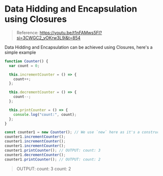 # Data Hidding and Encapsulation using Closures

> Reference: https://youtu.be/t1nFAMws5FI?si=3CWGC2_vOKrw3L9i&t=854

Data Hidding and Encapsulation can be achieved using Closures, here's a simple example

```javascript
function Counter() {
  var count = 0;

  this.incrementCounter = () => {
    count++;
  };

  this.decrementCounter = () => {
    count--;
  };

  this.printCounter = () => {
    console.log("count:", count);
  };
}

const counter1 = new Counter(); // We use `new` here as it's a constructor function
counter1.incrementCounter();
counter1.incrementCounter();
counter1.incrementCounter();
counter1.printCounter(); // OUTPUT: count: 3
counter1.decrementCounter();
counter1.printCounter(); // OUTPUT: count: 2
```

> OUTPUT:
> count: 3
> count: 2
